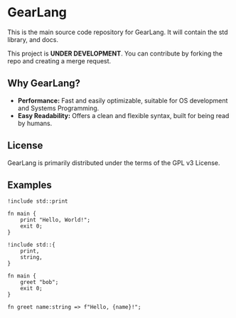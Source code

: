 # GearLang

This is the main source code repository for GearLang. It will contain the std library, and docs.

This project is **UNDER DEVELOPMENT**. You can contribute by forking the repo and creating a merge request.

## Why GearLang?

- **Performance:** Fast and easily optimizable, suitable for OS development and Systems Programming.
- **Easy Readability:** Offers a clean and flexible syntax, built for being read by humans.

## License

GearLang is primarily distributed under the terms of the GPL v3 License.

## Examples

```gear
!include std::print

fn main {
    print "Hello, World!";
    exit 0;
}
```

```gear
!include std::{
    print,
    string,
}

fn main {
    greet "bob";
    exit 0;
}

fn greet name:string => f"Hello, {name}!";
```
